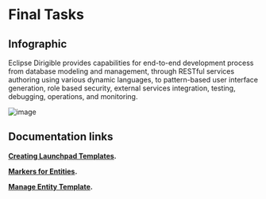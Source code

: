 # Final Tasks

## Infographic

Eclipse Dirigible provides capabilities for end-to-end development process from database modeling and management, 
through RESTful services authoring using various dynamic languages, to pattern-based user interface generation, 
role based security, external services integration, testing, debugging, operations, and monitoring.


![image](https://github.com/dirigiblelabs/curriculum/blob/master/IvaMilusheva/infographic.jpg "Infographic")

## Documentation links

**[Creating Launchpad Templates](https://github.com/dirigiblelabs/curriculum/blob/master/IvaMilusheva/LaunchpadTemplates.md).**

**[Markers for Entities](https://github.com/dirigiblelabs/curriculum/blob/master/IvaMilusheva/MarkersForEntities.md).**

**[Manage Entity Template](https://github.com/dirigiblelabs/curriculum/blob/master/IvaMilusheva/ManageEntityTemplate.md).**


